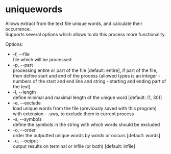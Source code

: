 # uniquewords
Allows extract from the text file unique words, and calculate their occurrence.</br>
Supports several options which allows to do this process more functionality.

Options:
<ul>
  <li>
    -f, --file</br>
      file which will be processed
  </li>
  <li>
    -p, --part</br>
      processing entire or part of the file [default: entire],
      if part of the file, then define start and end of the process
      (allowed types is an integer - numbers of the start and end line
      and string - starting and ending part of the text)
  </li>
  <li>
    -l, --length</br>
      define minimal and maximal length of the unique word [default: (1, 30)]
  </li>
  <li>
    -e, --exclude</br>
      load unique words from the file (previously saved with this program)
      with extension - .uws,
      to exclude them in current process
  </li>
  <li>
    -s, --symbols</br>
      define the symbols in the string with which words should be excluded
  </li>
  <li>
    -o, --order</br>
      order the outputted unique words by words or occurs [default: words]
  </li>
  <li>
    -u, --output</br>
      output results on terminal or infile (or both) [default: infile]  </li>
  </li>
</ul>
